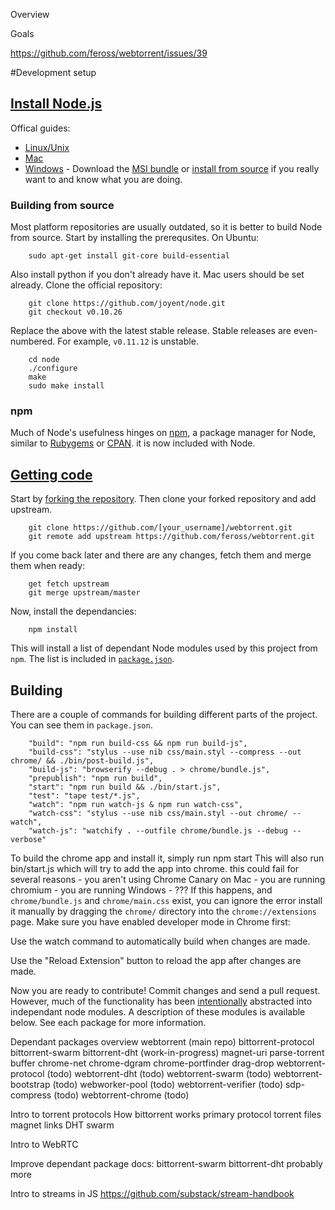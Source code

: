 <!--
Thanks for the email. I'm glad you like the WebTorrent concept.
We could definitely use some help with documentation on a few fronts. First, the "getting started" experience for new developers
isn't very good right now. Having a simple, straightforward guide for how to install node.js, git clone the project, install
dependencies, etc. would go a long way to bringing in new contributors. We could put these on the webtorrent wiki here:
https://github.com/feross/webtorrent/wiki
We should also add the explanation of what webtorrent is and what the plans are from https://github.com/feross/webtorrent/issues/39,
and expand on it and clarify where necessary. Would be great to have another set of eyes to fix the parts that aren't clear enough.
Next, there are lots of packages that webtorrent depends on. There's a partial list here:
https://github.com/feross/webtorrent#npm-modules
Most of these were written by me, so we have access to update these docs. Some of the docs are pretty good as is, but some,
like https://github.com/feross/bittorrent-swarm are lacking. If we could fully document the API of these packages, that would be awesome.
Lastly, we need a webtorrent website. I'm going to add that soon. I want a "docs" section on the site to contain all the docs for
each module that webtorrent uses so people can learn about each piece. So the docs will hopefully have lots of visibility and help
bring in new developers.
If you have other ideas, let's talk. Thanks for any help you provide
-->

Overview

Goals

https://github.com/feross/webtorrent/issues/39



#Development setup

## [Install Node.js](https://github.com/joyent/node/wiki/Installation)
Offical guides:

- [Linux/Unix](https://github.com/joyent/node/wiki/Installation#building-on-gnulinux-and-other-unix)
- [Mac]()
- [Windows](https://github.com/joyent/node/wiki/Installation#installing-without-building) - Download the
[MSI bundle](http://nodejs.org/download/) or [install from source](https://github.com/joyent/node/wiki/Installation#building-on-windows)
if you really want to and know what you are doing.

### Building from source
Most platform repositories are usually outdated, so it is better to build Node from source. Start by installing the prerequsites.
On Ubuntu:

        sudo apt-get install git-core build-essential

Also install python if you don't already have it. Mac users should be set already. Clone the official repository:

        git clone https://github.com/joyent/node.git
        git checkout v0.10.26

Replace the above with the latest stable release. Stable releases are even-numbered. For example, `v0.11.12` is unstable.

        cd node
        ./configure
        make
        sudo make install

### npm
Much of Node's usefulness hinges on [npm](http://npmjs.org), a package manager for Node, similar to [Rubygems](http://rubygems.org)
or [CPAN](http://cpan.org). it is now included with Node.

## [Getting code](https://help.github.com/articles/fork-a-repo)
Start by [forking the repository](https://github.com/feross/webtorrent/fork). Then clone your forked repository and add upstream.

        git clone https://github.com/[your_username]/webtorrent.git
        git remote add upstream https://github.com/feross/webtorrent.git

If you come back later and there are any changes, fetch them and merge them when ready:

        get fetch upstream
        git merge upstream/master

Now, install the dependancies:

        npm install

This will install a list of dependant Node modules used by this project from `npm`. The list is included in [`package.json`](https://github.com/feross/webtorrent/blob/master/package.json).

## Building
There are a couple of commands for building different parts of the project. You can see them in `package.json`.

        "build": "npm run build-css && npm run build-js",
        "build-css": "stylus --use nib css/main.styl --compress --out chrome/ && ./bin/post-build.js",
        "build-js": "browserify --debug . > chrome/bundle.js",
        "prepublish": "npm run build",
        "start": "npm run build && ./bin/start.js",
        "test": "tape test/*.js",
        "watch": "npm run watch-js & npm run watch-css",
        "watch-css": "stylus --use nib css/main.styl --out chrome/ --watch",
        "watch-js": "watchify . --outfile chrome/bundle.js --debug --verbose"
        
To build the chrome app and install it, simply run npm start
This will also run bin/start.js which will try to add the app into chrome. this could fail for several reasons
    - you aren't using Chrome Canary on Mac
    - you are running chromium
    - you are running Windows
    - ???
If this happens, and `chrome/bundle.js` and `chrome/main.css` exist, you can ignore the error install it manually
by dragging the `chrome/` directory into the `chrome://extensions` page. Make sure you have enabled developer mode
in Chrome first:
<!----TODO---->

Use the watch command to automatically build when changes are made.

Use the "Reload Extension" button to reload the app after changes are made.

Now you are ready to contribute! Commit changes and send a pull request. However, much of the functionality has been
[intentionally](https://github.com/feross/webtorrent#the-node-way) abstracted into independant node modules.
A description of these modules is available below. See each package for more information.
    
Dependant packages overview
    webtorrent (main repo)
    bittorrent-protocol
    bittorrent-swarm
    bittorrent-dht (work-in-progress)
    magnet-uri
    parse-torrent
    buffer
    chrome-net
    chrome-dgram
    chrome-portfinder
    drag-drop
    webtorrent-protocol (todo)
    webtorrent-dht (todo)
    webtorrent-swarm (todo)
    webtorrent-bootstrap (todo)
    webworker-pool (todo)
    webtorrent-verifier (todo)
    sdp-compress (todo)
    webtorrent-chrome (todo)
    
Intro to torrent protocols
    How bittorrent works
    primary protocol
    torrent files
    magnet links
    DHT
    swarm

Intro to WebRTC
    
Improve dependant package docs:
    bittorrent-swarm
    bittorrent-dht
    probably more
<!----TODO---->
Intro to streams in JS
    https://github.com/substack/stream-handbook
    
